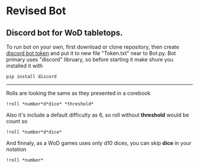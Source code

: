 # Revised Bot
## Discord bot for WoD tabletops.

To run bot on your own, first download or clone repository, then create [discord bot token](https://discord.com/developers/applications) and put it to new file "Token.txt" near to Bot.py.
Bot primary uses "discord" libruary, so before starting it make shure you installed it with
```
pip install discord
```
____
Rolls are looking the same as they presented in a corebook
```
!roll *number*d*dice* *threshold*
```
Also it's include a default difficulty as 6, so roll without **threshold** would be count so
```
!roll *number*d*dice*
```
And finnaly, as a WoD games uses only d10 dices, you can skip **dice** in your notation
```
!roll *number*
```

